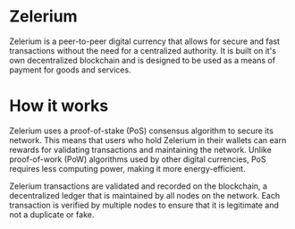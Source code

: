 # Zelerium
Zelerium is a peer-to-peer digital currency that allows for secure and fast transactions without the need for a centralized authority. It is built on it's own decentralized blockchain and is designed to be used as a means of payment for goods and services.

# How it works
Zelerium uses a proof-of-stake (PoS) consensus algorithm to secure its network. This means that users who hold Zelerium in their wallets can earn rewards for validating transactions and maintaining the network. Unlike proof-of-work (PoW) algorithms used by other digital currencies, PoS requires less computing power, making it more energy-efficient.

Zelerium transactions are validated and recorded on the blockchain, a decentralized ledger that is maintained by all nodes on the network. Each transaction is verified by multiple nodes to ensure that it is legitimate and not a duplicate or fake.